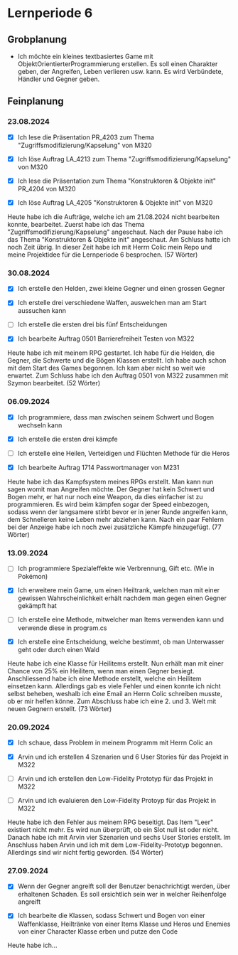 # Lernperiode 6

## Grobplanung

- Ich möchte ein kleines textbasiertes Game mit ObjektOrientierterProgrammierung erstellen. Es soll einen Charakter geben, der Angreifen, Leben verlieren usw. kann. Es wird Verbündete, Händler und Gegner geben.

## Feinplanung

### 23.08.2024

- [x] Ich lese die Präsentation PR_4203 zum Thema "Zugriffsmodifizierung/Kapselung" von M320

- [x] Ich löse Auftrag LA_4213 zum Thema "Zugriffsmodifizierung/Kapselung" von M320

- [x] Ich lese die Präsentation zum Thema "Konstruktoren & Objekte init" PR_4204 von M320

- [x] Ich löse Auftrag LA_4205 "Konstruktoren & Objekte init" von M320

Heute habe ich die Aufträge, welche ich am 21.08.2024 nicht bearbeiten konnte, bearbeitet. Zuerst habe ich das Thema "Zugriffsmodifizierung/Kapselung" angeschaut. Nach der Pause habe ich das Thema "Konstruktoren & Objekte init" angeschaut. Am Schluss hatte ich noch Zeit übrig. In dieser Zeit habe ich mit Herrn Colic mein Repo und meine Projektidee für die Lernperiode 6 besprochen. (57 Wörter)

### 30.08.2024

- [x] Ich erstelle den Helden, zwei kleine Gegner und einen grossen Gegner

- [x] Ich erstelle drei verschiedene Waffen, auswelchen man am Start aussuchen kann

- [ ] Ich erstelle die ersten drei bis fünf Entscheidungen

- [x] Ich bearbeite Auftrag 0501 Barrierefreiheit Testen von M322

Heute habe ich mit meinem RPG gestartet. Ich habe für die Helden, die Gegner, die Schwerte und die Bögen Klassen erstellt. Ich habe auch schon mit dem Start des Games begonnen. Ich kam aber nicht so weit wie erwartet. Zum Schluss habe ich den Auftrag 0501 von M322 zusammen mit Szymon bearbeitet. (52 Wörter)

### 06.09.2024

- [x] Ich programmiere, dass man zwischen seinem Schwert und Bogen wechseln kann

- [x] Ich erstelle die ersten drei kämpfe

- [ ] Ich erstelle eine Heilen, Verteidigen und Flüchten Methode für die Heros

- [x] Ich bearbeite Auftrag 1714 Passwortmanager von M231

Heute habe ich das Kampfsystem meines RPGs erstellt. Man kann nun sagen womit man Angreifen möchte. Der Gegner hat kein Schwert und Bogen mehr, er hat nur noch eine Weapon, da dies einfacher ist zu programmieren. Es wird beim kämpfen sogar der Speed einbezogen, sodass wenn der langsamere stirbt bevor er in jener Runde angreifen kann, dem Schnelleren keine Leben mehr abziehen kann. Nach ein paar Fehlern bei der Anzeige habe ich noch zwei zusätzliche Kämpfe hinzugefügt. (77 Wörter)

### 13.09.2024

- [ ] Ich programmiere Spezialeffekte wie Verbrennung, Gift etc. (Wie in Pokémon)

- [x] Ich erweitere mein Game, um einen Heiltrank, welchen man mit einer gewissen Wahrscheinlichkeit erhält nachdem man gegen einen Gegner gekämpft hat

- [ ] Ich erstelle eine Methode, mitwelcher man Items verwenden kann und verwende diese in program.cs

- [x] Ich erstelle eine Entscheidung, welche bestimmt, ob man Unterwasser geht oder durch einen Wald

Heute habe ich eine Klasse für Heilitems erstellt. Nun erhält man mit einer Chance von 25% ein Heilitem, wenn man einen Gegner besiegt. Anschliessend habe ich eine Methode erstellt, welche ein Heilitem einsetzen kann. Allerdings gab es viele Fehler und einen konnte ich nicht selbst beheben, weshalb ich eine Email an Herrn Colic schreiben musste, ob er mir helfen könne. Zum Abschluss habe ich eine 2. und 3. Welt mit neuen Gegnern erstellt. (73 Wörter)

### 20.09.2024

- [x] Ich schaue, dass Problem in meinem Programm mit Herrn Colic an

- [x] Arvin und ich erstellen 4 Szenarien und 6 User Stories für das Projekt in M322

- [ ] Arvin und ich erstellen den Low-Fidelity Prototyp für das Projekt in M322

- [ ] Arvin und ich evaluieren den Low-Fidelity Protoyp für das Projekt in M322

Heute habe ich den Fehler aus meinem RPG beseitigt. Das Item "Leer" existiert nicht mehr. Es wird nun überprüft, ob ein Slot null ist oder nicht. Danach habe ich mit Arvin vier Szenarien und sechs User Stories erstellt. Im Anschluss haben Arvin und ich mit dem Low-Fidelity-Prototyp begonnen. Allerdings sind wir nicht fertig geworden. (54 Wörter)

### 27.09.2024

- [x] Wenn der Gegner angreift soll der Benutzer benachrichtigt werden, über erhaltenen Schaden. Es soll ersichtlich sein wer in welcher Reihenfolge angreift

- [x] Ich bearbeite die Klassen, sodass Schwert und Bogen von einer Waffenklasse, Heiltränke von einer Items Klasse und Heros und Enemies von einer Character Klasse erben und putze den Code

Heute habe ich...
